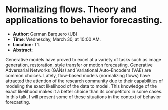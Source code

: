 # Normalizing flows. Theory and applications to behavior forecasting.

- **Author**: German Barquero (UB)
- **Time**: Wednesday, March 30, at 10:00 AM. 
- **Location:** T1.
- **Abstract**:

Generative models have proved to excel at a variety of tasks such as image generation, restoration, style transfer or motion forecasting. Generative Adversarial Networks (GANs) and Variational Auto-Encoders (VAE) are common choices. Lately, flow-based models (normalizing flows) have attracted the attention of the research community due to their capabilities of modeling the exact likelihood of the data to model. This knowledge of the exact likelihood makes it a better choice than its competitors in some cases. In this talk, I will present some of these situations in the context of behavior forecasting.